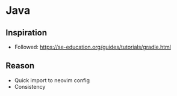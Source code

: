 # Java

## Inspiration

- Followed: https://se-education.org/guides/tutorials/gradle.html

## Reason

- Quick import to neovim config
- Consistency
